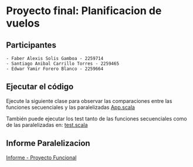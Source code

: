 # Proyecto final: Planificacion de vuelos
## Participantes
```
- Faber Alexis Solis Gamboa - 2259714
- Santiago Anibal Carrillo Torres - 2259465
- Edwar Yamir Forero Blanco - 2259664
```
## Ejecutar el código
Ejecute la siguiente clase para observar las comparaciones entre las funciones secuenciales y las
paralelizadas [App.scala](app/src/main/scala/proyecto/App.scala)

También puede ejecutar los test tanto de las funciones secuenciales como de las paralelizadas en: [test.scala](app/src/test/scala/proyecto)

## Informe Paralelizacion
[Informe - Proyecto Funcional](Informe%20-%20Proyecto%20Funcional.pdf)

